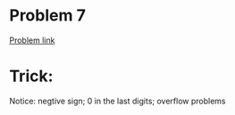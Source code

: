 # Problem 7
[Problem link](https://leetcode.com/problems/reverse-integer/description/)
# Trick:
Notice: negtive sign; 0 in the last digits; overflow problems
